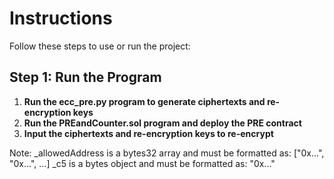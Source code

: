 # Instructions

Follow these steps to use or run the project:

## Step 1: Run the Program

1. **Run the ecc_pre.py program to generate ciphertexts and re-encryption keys**
2. **Run the PREandCounter.sol program and deploy the PRE contract**
3. **Input the ciphertexts and re-encryption keys to re-encrypt**

Note: _allowedAddress is a bytes32 array and must be formatted as: ["0x...", "0x...", ...]
      _c5 is a bytes object and must be formatted as: "0x..."

